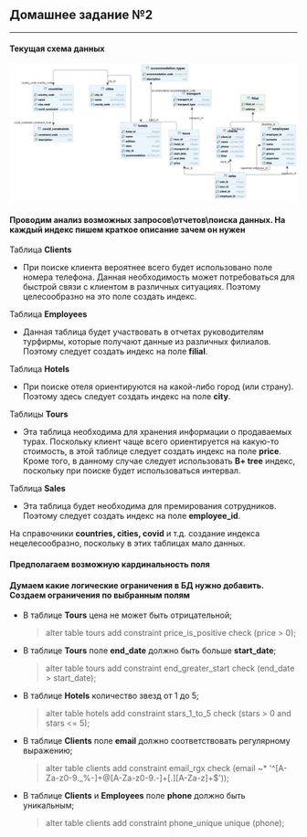 ## Домашнее задание №2

----------------------

#### Текущая схема данных
![Текущая схема](img/schema_3.JPG)

#### Проводим анализ возможных запросов\отчетов\поиска данных. На каждый индекс пишем краткое описание зачем он нужен
Таблица **Clients**
- При поиске клиента вероятнее всего будет использовано поле номера телефона. 
Данная необходимость может потребоваться для быстрой связи с клиентом в различных
ситуациях. Поэтому целесообразно на это поле создать индекс.

Таблица **Employees**
- Данная таблица будет участвовать в отчетах руководителям турфирмы, которые 
получают данные из различных филиалов. Поэтому следует создать индекс на поле **filial**.

Таблица **Hotels**
- При поиске отеля ориентируются на какой-либо город (или страну). Поэтому здесь
следует создать индекс на поле **city**.

Таблицы **Tours**
- Эта таблица необходима для хранения информации о продаваемых турах. 
Поскольку клиент чаще всего ориентируется на какую-то стоимость, в этой таблице
следует создать индекс на поле **price**. Кроме того, в данному случае следует
использовать **B+ tree** индекс, поскольку при поиске будет использоваться интервал.

Таблица **Sales**
- Эта таблица будет необходима для премирования сотрудников. Поэтому следует 
создать индекс на поле **employee_id**.

На справочники **countries, cities, covid** и т.д. создание индекса 
нецелесообразно, поскольку в этих таблицах мало данных.

> 

#### Предполагаем возможную кардинальность поля






#### Думаем какие логические ограничения в БД нужно добавить. Создаем ограничения по выбранным полям
- В таблице **Tours** цена не может быть отрицательной;
    > alter table tours add constraint price_is_positive check (price > 0);
- В таблице **Tours** поле **end_date** должно быть больше **start_date**;
    > alter table tours add constraint end_greater_start check (end_date > start_date);
- В таблице **Hotels** количество звезд от 1 до 5;
    > alter table hotels add constraint stars_1_to_5 check (stars > 0 and stars <= 5);
- В таблице **Clients** поле **email** должно соответствовать регулярному выражению;
    > alter table clients add constraint email_rgx check (email ~* '^[A-Za-z0-9._%-]+@[A-Za-z0-9.-]+[.][A-Za-z]+$'));
- В таблице **Clients** и **Employees** поле **phone** должно быть уникальным;
    > alter table clients add constraint phone_unique unique (phone);
